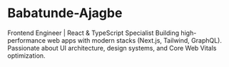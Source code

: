 # Babatunde-Ajagbe
 Frontend Engineer | React &amp; TypeScript Specialist Building high-performance web apps with modern stacks (Next.js, Tailwind, GraphQL). Passionate about UI architecture, design systems, and Core Web Vitals optimization.
